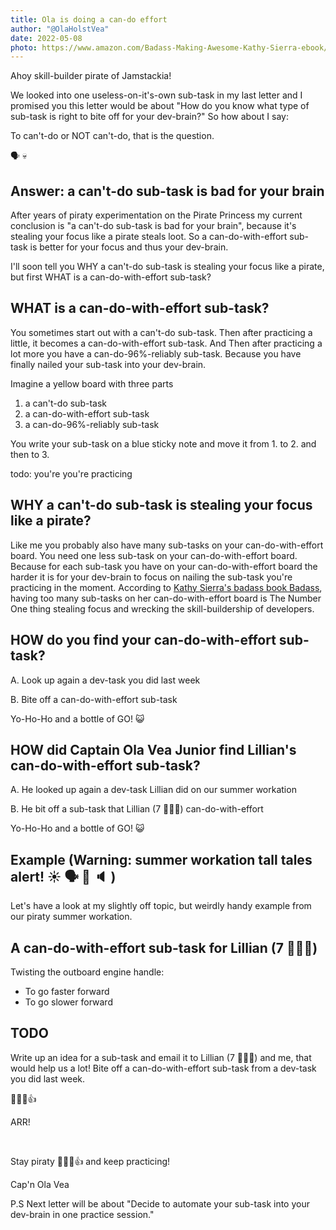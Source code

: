 ```yaml
---
title: Ola is doing a can-do effort
author: "@OlaHolstVea"
date: 2022-05-08
photo: https://www.amazon.com/Badass-Making-Awesome-Kathy-Sierra-ebook/dp/B00VAUIM18/
---
```


Ahoy skill-builder pirate of Jamstackia!

We looked into one useless-on-it's-own sub-task in my last letter and I promised you this letter would be about "How do you know what type of sub-task is right to bite off for your dev-brain?" So how about I say:

To can't-do or NOT can't-do, that is the question.

🗣️ 💀

## Answer: a can't-do sub-task is bad for your brain

After years of piraty experimentation on the Pirate Princess my current conclusion is "a can't-do sub-task is bad for your brain", because it's stealing your focus like a pirate steals loot. So a can-do-with-effort sub-task is better for your focus and thus your dev-brain.

I'll soon tell you WHY a can't-do sub-task is stealing your focus like a pirate, but first WHAT is a can-do-with-effort sub-task?

## WHAT is a can-do-with-effort sub-task?

You sometimes start out with a can't-do sub-task. Then after practicing a little, it becomes a can-do-with-effort sub-task. And Then after practicing a lot more you have a can-do-96%-reliably sub-task. Because you have finally nailed your sub-task into your dev-brain.

Imagine a yellow board with three parts

1. a can't-do sub-task
2. a can-do-with-effort sub-task
3. a can-do-96%-reliably sub-task

<!-- ![sub-task-board](./sub-task-board.png) -->

You write your sub-task on a blue sticky note and move it from 1. to 2. and then to 3.

todo: you're
you're practicing

## WHY a can't-do sub-task is stealing your focus like a pirate?

Like me you probably also have many sub-tasks on your can-do-with-effort board. You need one less sub-task on your can-do-with-effort board. Because for each sub-task you have on your can-do-with-effort board the harder it is for your dev-brain to focus on nailing the sub-task you're practicing in the moment. According to [Kathy Sierra's badass book Badass](https://www.amazon.com/Badass-Making-Awesome-Kathy-Sierra-ebook/dp/B00VAUIM18/), having too many sub-tasks on her can-do-with-effort board is The Number One thing stealing focus and wrecking the skill-buildership of developers.

## HOW do you find your can-do-with-effort sub-task?

A. Look up again a dev-task you did last week

B. Bite off a can-do-with-effort sub-task

Yo-Ho-Ho and a bottle of GO! 😺

## HOW did Captain Ola Vea Junior find Lillian's can-do-with-effort sub-task?

A. He looked up again a dev-task Lillian did on our summer workation

B. He bit off a sub-task that Lillian (7 🏴‍☠️👸) can-do-with-effort

Yo-Ho-Ho and a bottle of GO! 😺

## Example (Warning: summer workation tall tales alert! ☀️ 🗣️ 💬 🔈 )

Let's have a look at my slightly off topic, but weirdly handy example from our piraty summer workation.

## A can-do-with-effort sub-task for Lillian (7 🏴‍☠️👸)

Twisting the outboard engine handle:

- To go faster forward
- To go slower forward

## TODO

Write up an idea for a sub-task and email it to Lillian (7 🏴‍☠️👸) and me, that would help us a lot! Bite off a can-do-with-effort sub-task from a dev-task you did last week.

🏴‍☠️😺👍

ARR!

&nbsp;

Stay piraty 🏴‍☠️😺👍 and keep practicing!

Cap'n Ola Vea

P.S
Next letter will be about "Decide to automate your sub-task into your dev-brain in one practice session."
